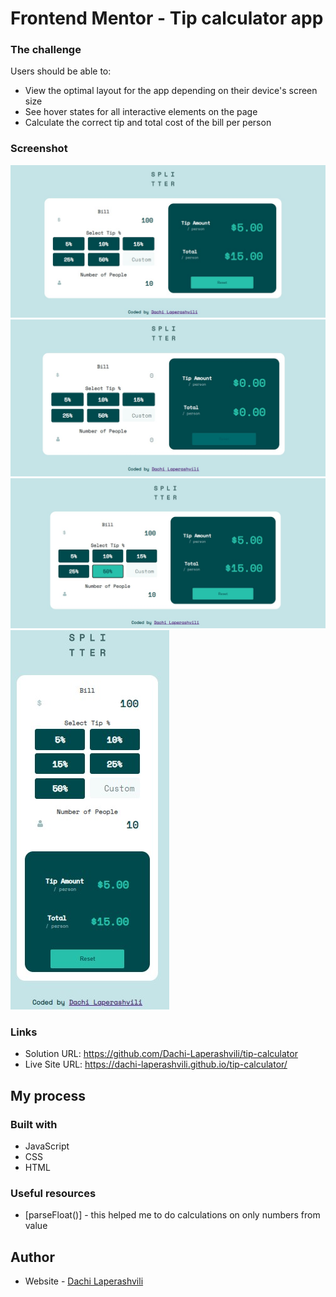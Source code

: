 # Frontend Mentor - Tip calculator app

### The challenge

Users should be able to:

- View the optimal layout for the app depending on their device's screen size
- See hover states for all interactive elements on the page
- Calculate the correct tip and total cost of the bill per person

### Screenshot

![](design/desktop-design-completed.jpg)
![](design/desktop-design-empty.jpg)
![](design/active-states.jpg)
![](design/mobile-design.jpg)

### Links

- Solution URL: https://github.com/Dachi-Laperashvili/tip-calculator
- Live Site URL: https://dachi-laperashvili.github.io/tip-calculator/

## My process

### Built with

- JavaScript
- CSS
- HTML

### Useful resources

- [parseFloat()] - this helped me to do calculations on only numbers from value

## Author

- Website - [Dachi Laperashvili](https://github.com/Dachi-Laperashvili)

